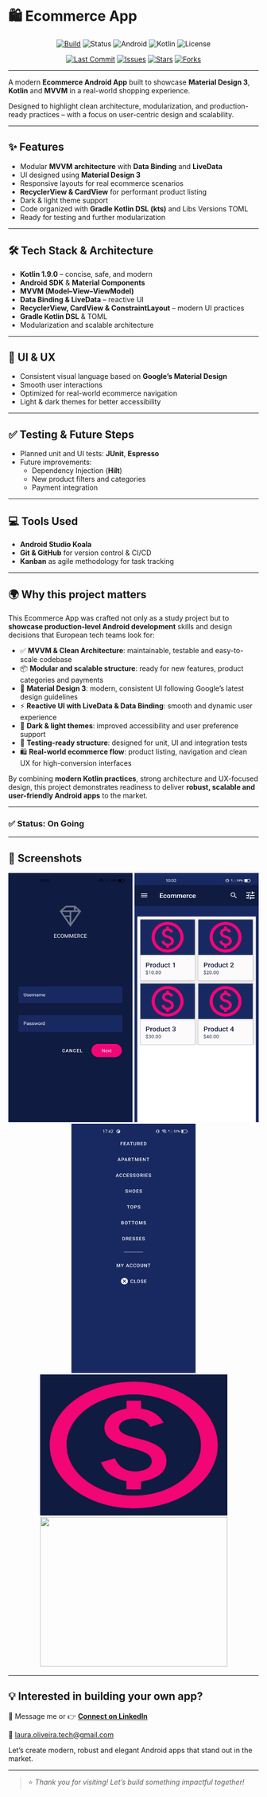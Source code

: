 # 🛍️ Ecommerce App

<div align="center">
  
[![Build](https://img.shields.io/badge/build-passing-brightgreen.svg)](https://github.com/Laura-Oliveira/Ecommerce-App/actions)
![Status](https://img.shields.io/badge/Status-On%20Going-F28B50?style=plastic)
![Android](https://img.shields.io/badge/Android-OS-green?style=plastic&logo=android)
![Kotlin](https://img.shields.io/badge/Kotlin-1.9.0-purple?style=plastic&logo=kotlin)
![License](https://img.shields.io/badge/license-MIT-blue.svg?style=plastic)

</div>

<div align="center">

[![Last Commit](https://img.shields.io/github/last-commit/Laura-Oliveira/Material-Design-Course/main)](https://github.com/Laura-Oliveira/Material-Design-Course/commits/main)
[![Issues](https://img.shields.io/github/issues/Laura-Oliveira/Material-Design-Course)](https://github.com/Laura-Oliveira/Material-Design-Course/issues)
[![Stars](https://img.shields.io/github/stars/Laura-Oliveira/Material-Design-Course?style=social)](https://github.com/Laura-Oliveira/Material-Design-Course/stargazers)
[![Forks](https://img.shields.io/github/forks/Laura-Oliveira/Material-Design-Course?style=social)](https://github.com/Laura-Oliveira/Material-Design-Course/fork)

</div>

---

A modern **Ecommerce Android App** built to showcase **Material Design 3**, **Kotlin** and **MVVM** in a real-world shopping experience.  

Designed to highlight clean architecture, modularization, and production-ready practices – with a focus on user-centric design and scalability.

---

## ✨ **Features**
- Modular **MVVM architecture** with **Data Binding** and **LiveData**
- UI designed using **Material Design 3**
- Responsive layouts for real ecommerce scenarios
- **RecyclerView & CardView** for performant product listing
- Dark & light theme support
- Code organized with **Gradle Kotlin DSL (kts)** and Libs Versions TOML
- Ready for testing and further modularization

---

## 🛠 **Tech Stack & Architecture**
- **Kotlin 1.9.0** – concise, safe, and modern
- **Android SDK** & **Material Components**
- **MVVM (Model–View–ViewModel)**
- **Data Binding & LiveData** – reactive UI
- **RecyclerView, CardView & ConstraintLayout** – modern UI practices
- **Gradle Kotlin DSL** & TOML
- Modularization and scalable architecture

---

## 🎨 **UI & UX**
- Consistent visual language based on **Google’s Material Design**
- Smooth user interactions
- Optimized for real-world ecommerce navigation
- Light & dark themes for better accessibility

---

## ✅ **Testing & Future Steps**
- Planned unit and UI tests: **JUnit**, **Espresso**
- Future improvements:
  - Dependency Injection (**Hilt**)
  - New product filters and categories
  - Payment integration

---

## 💻 **Tools Used**
- **Android Studio Koala**
- **Git & GitHub** for version control & CI/CD
- **Kanban** as agile methodology for task tracking

---

## 🌍 **Why this project matters**

This Ecommerce App was crafted not only as a study project but to **showcase production-level Android development** skills and design decisions that European tech teams look for:

- ✅ **MVVM & Clean Architecture**: maintainable, testable and easy-to-scale codebase  
- 📦 **Modular and scalable structure**: ready for new features, product categories and payments  
- 🎨 **Material Design 3**: modern, consistent UI following Google’s latest design guidelines  
- ⚡ **Reactive UI with LiveData & Data Binding**: smooth and dynamic user experience  
- 🌙 **Dark & light themes**: improved accessibility and user preference support  
- 🧪 **Testing-ready structure**: designed for unit, UI and integration tests  
- 🛍️ **Real-world ecommerce flow**: product listing, navigation and clean UX for high-conversion interfaces  

By combining **modern Kotlin practices**, strong architecture and UX-focused design, this project demonstrates readiness to deliver **robust, scalable and user-friendly Android apps** to the market.

---

### ✅ Status: On Going

---

## 📱 **Screenshots**

<p align="center">
  <img src="./img/print_1.jpg" width="250" height="500"/>
  <img src="./img/print_2.jpg" width="250" height="500"/>
  <img src="./img/print_3.jpg" width="250" height="500"/>
  <br>
  <img src="./img/ecommerce.png" width="377" height="283"/> 
  <img src="./img/michin_logo.PNG" width="377" height="300"/>
</p>

---

## 💡 Interested in building your own app?
📩 Message me or 👉 [**Connect on LinkedIn**](https://www.linkedin.com/in/laura-oliveira-mobile/)

📩 laura.oliveira.tech@gmail.com

Let’s create modern, robust and elegant Android apps that stand out in the market.

---

> ⭐ *Thank you for visiting! Let’s build something impactful together!*
